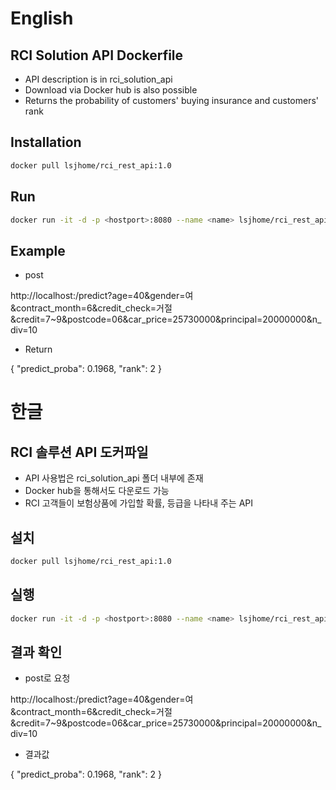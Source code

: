 # English

## RCI Solution API Dockerfile
- API description is in rci\_solution\_api
- Download via Docker hub is also possible
- Returns the probability of customers' buying insurance and customers' rank


## Installation
```sh
docker pull lsjhome/rci_rest_api:1.0
```


## Run
```sh
docker run -it -d -p <hostport>:8080 --name <name> lsjhome/rci_rest_api:1.0
```


## Example
- post

http://localhost:<hostport>/predict?age=40&gender=여&contract_month=6&credit_check=거절&credit=7~9&postcode=06&car_price=25730000&principal=20000000&n_div=10
- Return
    
{
    "predict_proba": 0.1968,
    "rank": 2
}

# 한글

## RCI 솔루션 API 도커파일
- API 사용법은 rci\_solution\_api 폴더 내부에 존재
- Docker hub을 통해서도 다운로드 가능
- RCI 고객들이 보험상품에 가입할 확률, 등급을 나타내 주는 API
 

## 설치
```sh
docker pull lsjhome/rci_rest_api:1.0
```


## 실행
```sh
docker run -it -d -p <hostport>:8080 --name <name> lsjhome/rci_rest_api:1.0
```


## 결과 확인
- post로 요청

http://localhost:<hostport>/predict?age=40&gender=여&contract_month=6&credit_check=거절&credit=7~9&postcode=06&car_price=25730000&principal=20000000&n_div=10
- 결과값
    
{
    "predict_proba": 0.1968,
    "rank": 2
}
